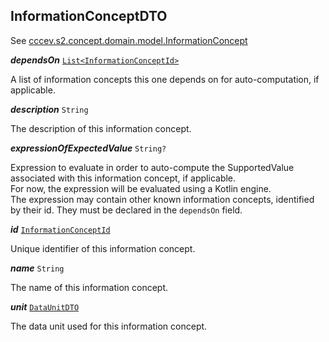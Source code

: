 

## InformationConceptDTO



See [cccev.s2.concept.domain.model.InformationConcept](/docs/core-information-concept--page#informationconcept)

  
<article>

***dependsOn*** [`List<InformationConceptId>`](/docs/core-information-concept--page#informationconceptid) 

A list of information concepts this one depends on for auto-computation, if applicable.

</article>
<article>

***description*** `String` 

The description of this information concept.

</article>
<article>

***expressionOfExpectedValue*** `String?` 

Expression to evaluate in order to auto-compute the SupportedValue associated with this information concept, if applicable. <br /> For now, the expression will be evaluated using a Kotlin engine. <br /> The expression may contain other known information concepts, identified by their id. They must be declared in the `dependsOn` field.

</article>
<article>

***id*** [`InformationConceptId`](/docs/core-information-concept--page#informationconceptid) 

Unique identifier of this information concept.

</article>
<article>

***name*** `String` 

The name of this information concept.

</article>
<article>

***unit*** [`DataUnitDTO`](/docs/dataunitdto--page#dataunitdto) 

The data unit used for this information concept.

</article>

